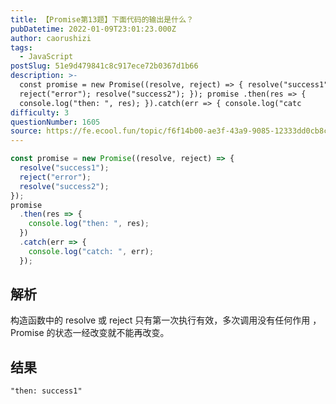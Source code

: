 ```yaml
---
title: 【Promise第13题】下面代码的输出是什么？
pubDatetime: 2022-01-09T23:01:23.000Z
author: caorushizi
tags:
  - JavaScript
postSlug: 51e9d479841c8c917ece72b0367d1b66
description: >-
  const promise = new Promise((resolve, reject) => { resolve("success1");
  reject("error"); resolve("success2"); }); promise .then(res => {
  console.log("then: ", res); }).catch(err => { console.log("catc
difficulty: 3
questionNumber: 1605
source: https://fe.ecool.fun/topic/f6f14b00-ae3f-43a9-9085-12333dd0cb8c
---
```


```js
const promise = new Promise((resolve, reject) => {
  resolve("success1");
  reject("error");
  resolve("success2");
});
promise
  .then(res => {
    console.log("then: ", res);
  })
  .catch(err => {
    console.log("catch: ", err);
  });
```

## 解析

构造函数中的 resolve 或 reject 只有第一次执行有效，多次调用没有任何作用 ，Promise 的状态一经改变就不能再改变。

## 结果

```
"then: success1"
```
